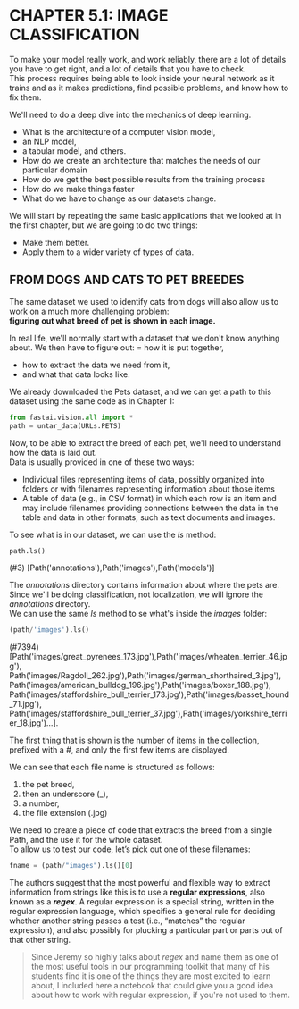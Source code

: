 # CHAPTER 5.1: IMAGE CLASSIFICATION

To make your model really work, and work reliably, there are a lot of details you have to get right, 
and a lot of details that you have to check.     
This process requires being able to look inside your neural network as it trains and as it makes predictions, 
find possible problems, and know how to fix them.

We'll need to do a deep dive into the mechanics of deep learning. 
- What is the architecture of a computer vision model, 
 - an NLP model, 
 - a tabular model, and others.
 - How do we create an architecture that matches the needs of our particular domain
 - How do we get the best possible results from the training process 
 - How do we make things faster
 - What do we have to change as our datasets change.
 
 We will start by repeating the same basic applications that we looked at in the first chapter, but we are going to do two things: 
 - Make them better.  
 - Apply them to a wider variety of types of data.

## FROM DOGS AND CATS TO PET BREEDES

The same dataset we used to identify cats from dogs will also allow us to work on a much more challenging problem:     
**figuring out what breed of pet is shown in each image.**

In real life, we'll normally start with a dataset that we don't know anything about. We then have to figure out:
= how it is put together, 
- how to extract the data we need from it, 
- and what that data looks like.

We already downloaded the Pets dataset, and we can get a path to this dataset using the same code as in Chapter 1: 
```python
from fastai.vision.all import *
path = untar_data(URLs.PETS)
```

Now, to be able to extract the breed of each pet, we'll need to understand how the data is laid out.     
Data is usually provided in one of these two ways: 
- Individual files representing items of data, possibly organized into folders or with filenames representing information about those items  
- A table of data (e.g., in CSV format) in which each row is an item and may include filenames providing connections between the data in the table 
and data in other formats, such as text documents and images.

To see what is in our dataset, we can use the *ls* method: 
```python
path.ls() 
```
(#3) [Path('annotations'),Path('images'),Path('models')]

The *annotations* directory contains information about where the pets are. 
Since we'll be doing classification, not localization, we will ignore the *annotations* directory.     
We can use the same *ls* method to se what's inside the *images* folder:
```python
(path/'images').ls()
```

(#7394) [Path('images/great_pyrenees_173.jpg'),Path('images/wheaten_terrier_46.jpg'),
Path('images/Ragdoll_262.jpg'),Path('images/german_shorthaired_3.jpg'),
Path('images/american_bulldog_196.jpg'),Path('images/boxer_188.jpg'),
Path('images/staffordshire_bull_terrier_173.jpg'),Path('images/basset_hound_71.jpg'),
Path('images/staffordshire_bull_terrier_37.jpg'),Path('images/yorkshire_terrier_18.jpg')...].    

The first thing that is shown is the number of items in the collection, prefixed with a *#*, and only the first few items are displayed.

We can see that each file name is structured as follows:
1. the pet breed,
2. then an underscore (_),
3. a number,
4. the file extension (.jpg)

We need to create a piece of code that extracts the breed from a single Path, and the use it for the whole dataset.     
To allow us to test our code, let’s pick out one of these filenames: 
```python
fname = (path/"images").ls()[0]
```
The authors suggest that the most powerful and flexible way to extract information from strings like this is to use a **regular expressions**, 
also known as a ***regex***. A regular expression is a special string, written in the regular expression language, 
which specifies a general rule for deciding whether another string passes a test (i.e., “matches” the regular expression), 
and also possibly for plucking a particular part or parts out of that other string.

> Since Jeremy so highly talks about *regex* and name them as one of the most useful tools in our programming toolkit 
that many of his students find it is one of the things they are most excited to learn about, I included here a notebook that could give you a good idea 
about how to work with regular expression, if you're not used to them. 




